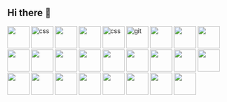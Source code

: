 ## Hi there 👋


<img src="https://cdn.jsdelivr.net/gh/devicons/devicon@latest/icons/html5/html5-original-wordmark.svg" width="50" height="50"/>
<img src="https://cdn.jsdelivr.net/gh/devicons/devicon@latest/icons/css3/css3-original.svg" alt="css" width="50" height="50"/>
<img src="https://cdn.jsdelivr.net/gh/devicons/devicon@latest/icons/sass/sass-original.svg" width="50" height="50"/>
<img src="https://cdn.jsdelivr.net/gh/devicons/devicon@latest/icons/handlebars/handlebars-original-wordmark.svg" width="50" height="50"/>
<img src="https://cdn.jsdelivr.net/gh/devicons/devicon@latest/icons/figma/figma-original.svg" alt="css" width="50" height="50" width="50" height="50"/>
<img src="https://cdn.jsdelivr.net/gh/devicons/devicon@latest/icons/git/git-original-wordmark.svg" alt="git" width="50" height="50"/>
<img src="https://cdn.jsdelivr.net/gh/devicons/devicon@latest/icons/github/github-original-wordmark.svg" width="50" height="50"/>
<img src="https://cdn.jsdelivr.net/gh/devicons/devicon@latest/icons/javascript/javascript-original.svg" width="50" height="50"/>
<img src="https://cdn.jsdelivr.net/gh/devicons/devicon@latest/icons/json/json-original.svg" width="50" height="50"/>
<img src="https://cdn.jsdelivr.net/gh/devicons/devicon@latest/icons/less/less-plain-wordmark.svg" width="50" height="50"/>
<img src="https://cdn.jsdelivr.net/gh/devicons/devicon@latest/icons/nextjs/nextjs-original-wordmark.svg" width="50" height="50"/>
<img src="https://cdn.jsdelivr.net/gh/devicons/devicon@latest/icons/nodejs/nodejs-original-wordmark.svg" width="50" height="50"/>
<img src="https://cdn.jsdelivr.net/gh/devicons/devicon@latest/icons/npm/npm-original-wordmark.svg" width="50" height="50"/>
<img src="https://cdn.jsdelivr.net/gh/devicons/devicon@latest/icons/react/react-original.svg" width="50" height="50"/>  
            <img src="https://cdn.jsdelivr.net/gh/devicons/devicon@latest/icons/redux/redux-original.svg" width="50" height="50"/>
            <img src="https://cdn.jsdelivr.net/gh/devicons/devicon@latest/icons/slack/slack-original.svg" width="50" height="50"/>
            <img src="https://cdn.jsdelivr.net/gh/devicons/devicon@latest/icons/trello/trello-original.svg" width="50" height="50"/>
            <img src="https://cdn.jsdelivr.net/gh/devicons/devicon@latest/icons/typescript/typescript-original.svg" width="50" height="50"/>
            <img src="https://cdn.jsdelivr.net/gh/devicons/devicon@latest/icons/vscode/vscode-original.svg" width="50" height="50"/>
            <img src="https://cdn.jsdelivr.net/gh/devicons/devicon@latest/icons/vuejs/vuejs-original-wordmark.svg" width="50" height="50"/>
            <img src="https://cdn.jsdelivr.net/gh/devicons/devicon@latest/icons/webpack/webpack-original.svg" width="50" height="50"/>
            <img src="https://cdn.jsdelivr.net/gh/devicons/devicon@latest/icons/xml/xml-original.svg" width="50" height="50"/>
            <img src="https://cdn.jsdelivr.net/gh/devicons/devicon@latest/icons/angularjs/angularjs-original.svg" width="50" height="50"/>
            <img src="https://cdn.jsdelivr.net/gh/devicons/devicon@latest/icons/babel/babel-original.svg" width="50" height="50"/>
            <img src="https://cdn.jsdelivr.net/gh/devicons/devicon@latest/icons/express/express-original-wordmark.svg" width="50" height="50"/>
            <img src="https://cdn.jsdelivr.net/gh/devicons/devicon@latest/icons/mongodb/mongodb-original-wordmark.svg" width="50" height="50"/>
          
<!--
**yur-dov/yur-dov** is a ✨ _special_ ✨ repository because its `README.md` (this file) appears on your GitHub profile.

Here are some ideas to get you started:

- 🔭 I’m currently working on ...
- 🌱 I’m currently learning ...
- 👯 I’m looking to collaborate on ...
- 🤔 I’m looking for help with  ...
- 💬 Ask me about ...
- 📫 How to reach me: ...
- 😄 Pronouns: ...
- ⚡ Fun fact: ...
-->
